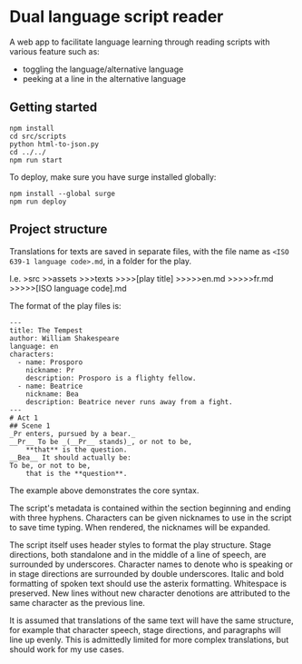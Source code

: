 # Dual language script reader

A web app to facilitate language learning through reading scripts with various feature such as:

* toggling the language/alternative language
* peeking at a line in the alternative language

## Getting started

```
npm install
cd src/scripts
python html-to-json.py
cd ../../
npm run start
```

To deploy, make sure you have surge installed globally:

```
npm install --global surge
npm run deploy
```

## Project structure

Translations for texts are saved in separate files, with the file name as `<ISO 639-1 language code>.md`, in a folder for the play.

I.e.
\>src
\>\>assets
\>\>\>texts
\>\>\>\>[play title]
\>\>\>\>\>en.md
\>\>\>\>\>fr.md
\>\>\>\>\>[ISO language code].md

The format of the play files is:

```
---
title: The Tempest
author: William Shakespeare
language: en
characters:
  - name: Prosporo
    nickname: Pr
    description: Prosporo is a flighty fellow.
  - name: Beatrice
    nickname: Bea
    description: Beatrice never runs away from a fight.
---
# Act 1
## Scene 1
_Pr enters, pursued by a bear._
__Pr__ To be _(__Pr__ stands)_, or not to be,
    **that** is the question.
__Bea__ It should actually be:
To be, or not to be,
    that is the **question**.
```

The example above demonstrates the core syntax.

The script's metadata is contained within the section beginning and ending with three hyphens. Characters can be given nicknames to use in the script to save time typing. When rendered, the nicknames will be expanded.

The script itself uses header styles to format the play structure. Stage directions, both standalone and in the middle of a line of speech, are surrounded by underscores. Character names to denote who is speaking or in stage directions are surrounded by double underscores. Italic and bold formatting of spoken text should use the asterix formatting. Whitespace is preserved. New lines without new character denotions are attributed to the same character as the previous line.

It is assumed that translations of the same text will have the same structure, for example that character speech, stage directions, and paragraphs will line up evenly. This is admittedly limited for more complex translations, but should work for my use cases.
